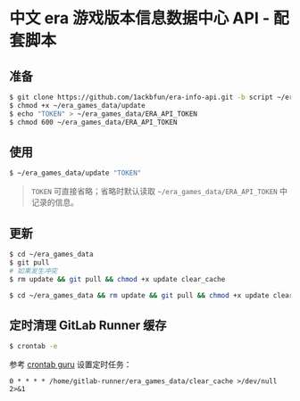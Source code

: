 # 中文 era 游戏版本信息数据中心 API - 配套脚本

## 准备

```Bash
$ git clone https://github.com/1ackbfun/era-info-api.git -b script ~/era_games_data
$ chmod +x ~/era_games_data/update
$ echo "TOKEN" > ~/era_games_data/ERA_API_TOKEN
$ chmod 600 ~/era_games_data/ERA_API_TOKEN
```

## 使用

```Bash
$ ~/era_games_data/update "TOKEN"
```

> `TOKEN` 可直接省略；省略时默认读取 `~/era_games_data/ERA_API_TOKEN` 中记录的信息。

## 更新

```Bash
$ cd ~/era_games_data
$ git pull
# 如果发生冲突
$ rm update && git pull && chmod +x update clear_cache
```

```Bash
$ cd ~/era_games_data && rm update && git pull && chmod +x update clear_cache
```

## 定时清理 GitLab Runner 缓存

```Bash
$ crontab -e
```

参考 [crontab guru](https://crontab.guru/examples.html) 设置定时任务：

```
0 * * * * /home/gitlab-runner/era_games_data/clear_cache >/dev/null 2>&1
```
